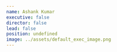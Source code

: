```yaml
---
name: Ashank Kumar
executive: false
director: false
lead: false
position: undefined
image: ../assets/default_exec_image.png
---
```


